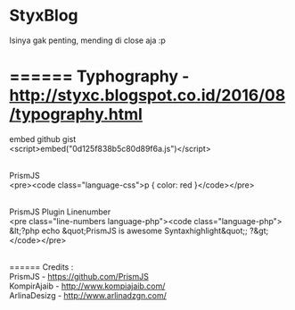 # StyxBlog
Isinya gak penting, mending di close aja :p

======
Typhography - http://styxc.blogspot.co.id/2016/08/typography.html
======
embed github gist<br/>
&lt;script&gt;embed(&quot;0d125f838b5c80d89f6a.js&quot;)&lt;/script&gt;
<br/><br/>

PrismJS<br/>
&lt;pre&gt;&lt;code class=&quot;language-css&quot;&gt;p { color: red }&lt;/code&gt;&lt;/pre&gt;
<br/><br/>

PrismJS Plugin Linenumber<br/>
&lt;pre class=&quot;line-numbers language-php&quot;&gt;&lt;code class=&quot;language-php&quot;&gt;
&amp;lt;?php
echo &amp;quot;PrismJS is awesome Syntaxhighlight&amp;quot;;
?&amp;gt;
&lt;/code&gt;&lt;/pre&gt;
<br/><br/>


======
Credits :<br/>
PrismJS - https://github.com/PrismJS<br/>
KompirAjaib - http://www.kompiajaib.com/<br/>
ArlinaDesizg - http://www.arlinadzgn.com/<br/>
